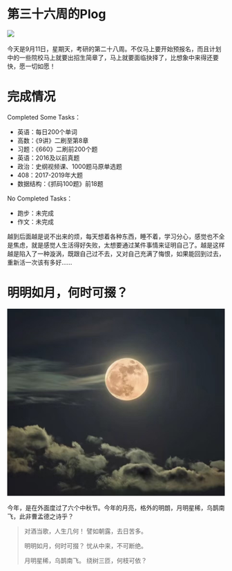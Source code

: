 # 第三十六周的Plog

![](Source/36/preface.jpg)

​		今天是9月11日，星期天，考研的第二十八周。不仅马上要开始预报名，而且计划中的一些院校马上就要出招生简章了，马上就要面临抉择了，比想象中来得还要快，愿一切如愿！





# 完成情况

Completed Some Tasks：

- 英语：每日200个单词
- 高数：《9讲》二刷至第8章
- 习题：《660》二刷前200个题
- 英语：2016及以前真题
- 政治：史纲视频课、1000题马原单选题
- 408：2017-2019年大题
- 数据结构：《抓码100题》前18题

No Completed Tasks：

- 跑步：未完成
- 作文：未完成

​		越到后面越是说不出来的烦，每天想着各种东西，睡不着，学习分心，感觉也不全是焦虑，就是感觉人生活得好失败，太想要通过某件事情来证明自己了。越是这样越是陷入了一种漩涡，既跟自己过不去，又对自己充满了悔恨，如果能回到过去，重新活一次该有多好......





# 明明如月，何时可掇？

![](Source/36/pic.jpg)

​		今年，是在外面度过了六个中秋节。今年的月亮，格外的明朗，月明星稀，乌鹊南飞，此非曹孟德之诗乎？

> 对酒当歌，人生几何！
> 譬如朝露，去日苦多。
>
> 明明如月，何时可掇？
> 忧从中来，不可断绝。
>
> 月明星稀，乌鹊南飞。
> 绕树三匝，何枝可依？
